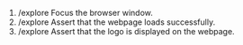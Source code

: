 1. /explore Focus the browser window.
2. /explore Assert that the webpage loads successfully.
3. /explore Assert that the logo is displayed on the webpage.